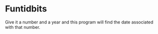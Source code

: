 # Funtidbits
Give it a number and a year and this program will find the date associated with that number. 

